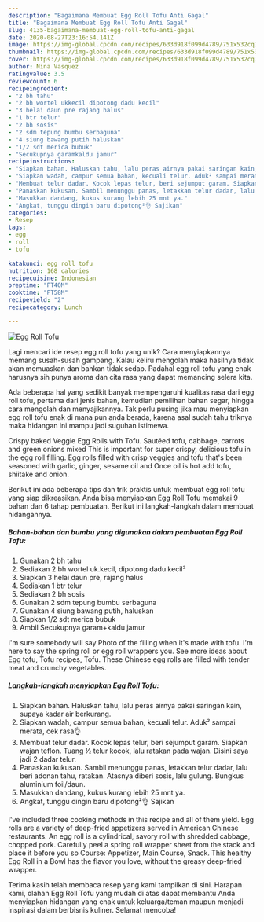 ```yaml
---
description: "Bagaimana Membuat Egg Roll Tofu Anti Gagal"
title: "Bagaimana Membuat Egg Roll Tofu Anti Gagal"
slug: 4135-bagaimana-membuat-egg-roll-tofu-anti-gagal
date: 2020-08-27T23:16:54.141Z
image: https://img-global.cpcdn.com/recipes/633d918f099d4789/751x532cq70/egg-roll-tofu-foto-resep-utama.jpg
thumbnail: https://img-global.cpcdn.com/recipes/633d918f099d4789/751x532cq70/egg-roll-tofu-foto-resep-utama.jpg
cover: https://img-global.cpcdn.com/recipes/633d918f099d4789/751x532cq70/egg-roll-tofu-foto-resep-utama.jpg
author: Nina Vasquez
ratingvalue: 3.5
reviewcount: 6
recipeingredient:
- "2 bh tahu"
- "2 bh wortel ukkecil dipotong dadu kecil"
- "3 helai daun pre rajang halus"
- "1 btr telur"
- "2 bh sosis"
- "2 sdm tepung bumbu serbaguna"
- "4 siung bawang putih haluskan"
- "1/2 sdt merica bubuk"
- "Secukupnya garamkaldu jamur"
recipeinstructions:
- "Siapkan bahan. Haluskan tahu, lalu peras airnya pakai saringan kain, supaya kadar air berkurang."
- "Siapkan wadah, campur semua bahan, kecuali telur. Aduk² sampai merata, cek rasa👌"
- "Membuat telur dadar. Kocok lepas telur, beri sejumput garam. Siapkan wajan teflon. Tuang ½ telur kocok, lalu ratakan pada wajan. Disini saya jadi 2 dadar telur."
- "Panaskan kukusan. Sambil menunggu panas, letakkan telur dadar, lalu beri adonan tahu, ratakan. Atasnya diberi sosis, lalu gulung. Bungkus aluminium foil/daun."
- "Masukkan dandang, kukus kurang lebih 25 mnt ya."
- "Angkat, tunggu dingin baru dipotong²👌 Sajikan"
categories:
- Resep
tags:
- egg
- roll
- tofu

katakunci: egg roll tofu 
nutrition: 168 calories
recipecuisine: Indonesian
preptime: "PT40M"
cooktime: "PT58M"
recipeyield: "2"
recipecategory: Lunch

---
```



![Egg Roll Tofu](https://img-global.cpcdn.com/recipes/633d918f099d4789/751x532cq70/egg-roll-tofu-foto-resep-utama.jpg)

Lagi mencari ide resep egg roll tofu yang unik? Cara menyiapkannya memang susah-susah gampang. Kalau keliru mengolah maka hasilnya tidak akan memuaskan dan bahkan tidak sedap. Padahal egg roll tofu yang enak harusnya sih punya aroma dan cita rasa yang dapat memancing selera kita.

Ada beberapa hal yang sedikit banyak mempengaruhi kualitas rasa dari egg roll tofu, pertama dari jenis bahan, kemudian pemilihan bahan segar, hingga cara mengolah dan menyajikannya. Tak perlu pusing jika mau menyiapkan egg roll tofu enak di mana pun anda berada, karena asal sudah tahu triknya maka hidangan ini mampu jadi suguhan istimewa.

Crispy baked Veggie Egg Rolls with Tofu. Sautéed tofu, cabbage, carrots and green onions mixed This is important for super crispy, delicious tofu in the egg roll filling. Egg rolls filled with crisp veggies and tofu that&#39;s been seasoned with garlic, ginger, sesame oil and Once oil is hot add tofu, shiitake and onion.


Berikut ini ada beberapa tips dan trik praktis untuk membuat egg roll tofu yang siap dikreasikan. Anda bisa menyiapkan Egg Roll Tofu memakai 9 bahan dan 6 tahap pembuatan. Berikut ini langkah-langkah dalam membuat hidangannya.

<!--inarticleads1-->

##### Bahan-bahan dan bumbu yang digunakan dalam pembuatan Egg Roll Tofu:

1. Gunakan 2 bh tahu
1. Sediakan 2 bh wortel uk.kecil, dipotong dadu kecil²
1. Siapkan 3 helai daun pre, rajang halus
1. Sediakan 1 btr telur
1. Sediakan 2 bh sosis
1. Gunakan 2 sdm tepung bumbu serbaguna
1. Gunakan 4 siung bawang putih, haluskan
1. Siapkan 1/2 sdt merica bubuk
1. Ambil Secukupnya garam+kaldu jamur


I&#39;m sure somebody will say Photo of the filling when it&#39;s made with tofu. I&#39;m here to say the spring roll or egg roll wrappers you. See more ideas about Egg tofu, Tofu recipes, Tofu. These Chinese egg rolls are filled with tender meat and crunchy vegetables. 

<!--inarticleads2-->

##### Langkah-langkah menyiapkan Egg Roll Tofu:

1. Siapkan bahan. Haluskan tahu, lalu peras airnya pakai saringan kain, supaya kadar air berkurang.
1. Siapkan wadah, campur semua bahan, kecuali telur. Aduk² sampai merata, cek rasa👌
1. Membuat telur dadar. Kocok lepas telur, beri sejumput garam. Siapkan wajan teflon. Tuang ½ telur kocok, lalu ratakan pada wajan. Disini saya jadi 2 dadar telur.
1. Panaskan kukusan. Sambil menunggu panas, letakkan telur dadar, lalu beri adonan tahu, ratakan. Atasnya diberi sosis, lalu gulung. Bungkus aluminium foil/daun.
1. Masukkan dandang, kukus kurang lebih 25 mnt ya.
1. Angkat, tunggu dingin baru dipotong²👌 Sajikan


I&#39;ve included three cooking methods in this recipe and all of them yield. Egg rolls are a variety of deep-fried appetizers served in American Chinese restaurants. An egg roll is a cylindrical, savory roll with shredded cabbage, chopped pork. Carefully peel a spring roll wrapper sheet from the stack and place it before you so Course: Appetizer, Main Course, Snack. This healthy Egg Roll in a Bowl has the flavor you love, without the greasy deep-fried wrapper. 

Terima kasih telah membaca resep yang kami tampilkan di sini. Harapan kami, olahan Egg Roll Tofu yang mudah di atas dapat membantu Anda menyiapkan hidangan yang enak untuk keluarga/teman maupun menjadi inspirasi dalam berbisnis kuliner. Selamat mencoba!
